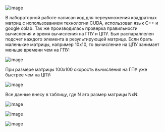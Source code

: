 ![image](https://github.com/sat4h/labs/assets/146749026/400cf2e5-95e1-4939-8e61-a11351fac013)


В лабораторной работе написан код для переумножения квадратных матриц с использованием технологии CUDA, использовал язык С++ и google colab. 
Так же производилась проверка правильности вычисления и время вычисления на ГПУ и ЦПУ.
Был распараллелен подсчет каждого элемента в результирующей матрице.
Если брать маленькие матрицы, например 10х10, то вычисление на ЦПУ занимает меньше времени чем на ГПУ:

![image](https://github.com/sat4h/labs/assets/146749026/b25cdf15-2d81-40fa-9ca0-03ac0e01d06f)

При размере матрицы 100х100 скорость вычисления на ГПУ уже быстрее чем на ЦПУ:

![image](https://github.com/sat4h/labs/assets/146749026/44e0386f-331d-4db6-8522-f943373478a0)


Все данные внесу в таблицу, где N это размер матрицы NxN:

![image](https://github.com/sat4h/labs/assets/146749026/9e39da5e-0353-4910-bacb-e01d26eb178e)

![image](https://github.com/sat4h/labs/assets/146749026/a2f659ac-2a1b-4ab8-9af2-2375f02e151f)

![image](https://github.com/sat4h/labs/assets/146749026/8210d397-a820-45ff-b081-d857048cd413)

